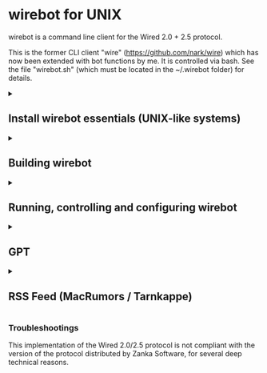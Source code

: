 # wirebot for UNIX

wirebot is a command line client for the Wired 2.0 + 2.5 protocol.

This is the former CLI client "wire" (https://github.com/nark/wire) which has now been extended with bot functions by me. It is controlled via bash. See the file "wirebot.sh" (which must be located in the ~/.wirebot folder) for details.
<details>
<summary>
<h2>
Install wirebot essentials (UNIX-like systems)
</h2>
</summary>

**Ubuntu/Debian10 and higher only**

	sudo apt-get install -y curl build-essential autoconf screen inotify-tools git libxml2-dev libssl-dev zlib1g-dev libreadline-dev libcurl4-gnutls-dev

**Fedora**
	
	sudo yum -y install curl screen git libtool openssl-devel sqlite-devel libxml2-devel zlib-devel readline-devel libcurl-devel autoconf gcc make inotify-tools

**CentOS**

	sudo yum install epel-release
	sudo yum -y install curl screen git libtool openssl-devel sqlite-devel libxml2-devel zlib-devel readline-devel libcurl-devel autoconf gcc make inotify-tools

**openSUSE**

	sudo zypper install curl screen libtool libopenssl-devel sqlite3-devel libxml2-devel zlib-devel readline-devel libcurl-devel autoconf gcc make inotify-tools

</details>

<details>
<summary>
<h2>
Building wirebot
</h2>
</summary>

Installing wirebot from sources will be done using the Autotools standard (configure, make, make install).

##### 1. Get wirebot sources via Terminal:

	git clone https://github.com/ProfDrLuigi/wirebot

Then move to the `wirebot` directory:

	cd wirebot/

Initialize and update submodules repositories:

	git submodule update --init --recursive --remote
	libwired/bootstrap

Then check that the `libwired` directory was not empty and `configure` file exists.

##### 3. Run the configuration script:

During the configuration, scripts will check that your environment fills the requirements described at the top of this document. You will be warned if any of the required component is missing on your operating system.

To start configuration for Intel/AMD, use the following command:

	./configure

To start configuration for arm64, use the following command:

	./configure --build=aarch64 --host=aarch64

wirebot is designed to be installed into `/usr/local/bin` by default. To change this, run:

	./configure --prefix=/path	

If you installed OpenSSL in a non-standard path, use the following command example as reference:

	env CPPFLAGS=-I/usr/local/opt/openssl/include LDFLAGS=-L/usr/local/opt/openssl/lib ./configure

Use `./configure --help` in order to display more options.

This will require write permissions to `/usr/local/bin`, or whatever directory you set as the prefix above. Depending of your OS setup, you may require to use `sudo`.

##### 4. Compile and install Binary
	make
	sudo make install
	mkdir ~/.wirebot
	cp wirebot.sh rss.sh tarnkappe.py config update_* ~/.wirebot
	chmod +x ~/.wirebot/wirebot.sh

Don't forget to put your credentials into ~/.wirebot/config before you start the bot the first time.

#### Copy wirebotctl beside the wirebot binary

In case of default path it looks like this:

	chmod +x wirebotctl
	cp wirebotctl /usr/local/bin/.


</details>

<details>
<summary>
<h2>
Running, controlling and configuring wirebot
</h2>
</summary>

To start the installed wirebot, run:

	/usr/local/bin/wirebot/./wirebotctl start

You can inject any Text from any script to the session this way:
	
	screen -S wirebot -p "wirebot" -X stuff "Hello world!"^M

To enter the running screen session simply type:
	
	/usr/local/bin/./wirebotctl screen
	
To leave the session (not closing!) type:

	ctrl + a and than d

##### 1. Configuration

Default path for the configuration file is:

	~/.wirebot/config
	
Example configuration:

	charset UTF-8
	open -l USER -p PASSWORT -P PORT URL
	nick YOUR_NAME
	status YOUR_STATUS
	icon /home/YOUR_USER/.wirebot/PICTURE.png
	
If you want to know the available commands of the wirebot type

	#help
	
in the Chat Main window.

### File watcher ###

To change the Path of the folder which should be watched change the corresponding options in

	~/.wirebot/wirebot.sh

If you don't need this feature you can disable it by typing

	/usr/local/bin/wirebot/./wirebotctl nowatch


#### 2. Control wirebot:

	Usage:  wirebotctl [COMMAND]

	COMMAND:
	start			Start wirebot
	stop			Stop wirebot
	restart			Restart wirebot
	screen			Join screen session (To exit session press ctrl+a and than d)
	watch/nowatch		Switch filewatching on/off
	status			Show the status
	config			Show the configuration
	
	join_on			Activate greeting if user joined server
	join_off		Deactivate greeting if user joined server
	
	leave_on		Activate greeting if user leaved server
	leave_off		Deactivate greeting if user leaved server

	wordfilter_on		Activate wordfilter
	wordfilter_off		Deactivate wordfilfter
	
	common_reply_on		Activate talkativeness
	common_reply_off	Deactivate talkativeness	
	
	rssfeed_on		Activate RSS Newsfeed
	rssfeed_off		Deactivate RSS Newsfeed

 	gpt_on			Activate tgpt
	gpt_off			Deactivate tgpt

By Prof. Dr. Luigi

Original by Rafaël Warnault <dev@read-write.fr>

</details>

<details>
<summary>
<h2>
GPT
</h2>
</summary>
	
### If you want to use GPT feature you need this (GPT feature is based on 'tgpt'): ###

	Install latest "Golang" (go) for your system
Then
 	
  	git clone https://github.com/ProfDrLuigi/tgpt
 	cd tgpt
  	bash build.sh
   	
Copy your desired binary in the build folder to

	/opt/wirebot/tgpt

### --- General use --- ##
To use it in chat simply start every chat line with # e.g.

	#How are you today?
	
and wait for the reply. You can speak in every language with him.

If you want to extent the wirebot with functions you can edit wirebot.sh in your .wirebot Directory.

To see all possible options of the bot type

	#help

in main chat window.
</details>

<details>
<summary>
<h2>
RSS Feed (MacRumors / Tarnkappe)
</h2>
</summary>

### If you don't want to use RSS Feed:

If you don't need this feature you can disable it by typing

	/usr/local/bin/wirebot/./wirebotctl rss_off

</details>

### Troubleshootings

This implementation of the Wired 2.0/2.5 protocol is not compliant with the version of the protocol distributed by Zanka Software, for several deep technical reasons.
